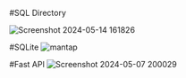 #SQL Directory

![Screenshot 2024-05-14 161826](https://github.com/LouisRubyE/ToDo_DB/assets/114371921/d6b780c0-7940-4367-adc6-c1edbfea9113)

#SQLite
![mantap](https://github.com/LouisRubyE/ToDo_DB/assets/114371921/59ba234b-15df-4071-b6be-d66a4c63af29)


#Fast API
![Screenshot 2024-05-07 200029](https://github.com/LouisRubyE/ToDo_DB/assets/114371921/9a03ac02-68f7-4592-873e-095b4aa8f3c1)
